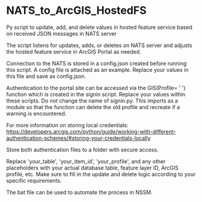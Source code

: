 # NATS_to_ArcGIS_HostedFS
Py script to update, add, and delete values in hosted feature service based on received JSON messages in NATS server

The script listens for updates, adds, or deletes on NATS server and adjusts the hosted feature service in ArcGIS Portal as needed.

Connection to the NATS is stored in a config.json created before running this script. A config file is attached as an example. Replace your values in this file and save as config.json.

Authentication to the portal site can be accessed via the GIS(Profile= ' ') function which is created in the signin script. Replace your values within these scripts. Do not change the name of signin.py. This imports as a module so that the function can delete the old profile and recreate if a warning is encountered.

For more information on storing local credentials: https://developers.arcgis.com/python/guide/working-with-different-authentication-schemes/#storing-your-credentials-locally

Store both authentication files to a folder with secure access.

Replace 'your_table', 'your_item_id', 'your_profile', and any other placeholders with your actual database table, feature layer ID, ArcGIS profile, etc. Make sure to fill in the update and delete logic according to your specific requirements.

The bat file can be used to automate the process in NSSM.
